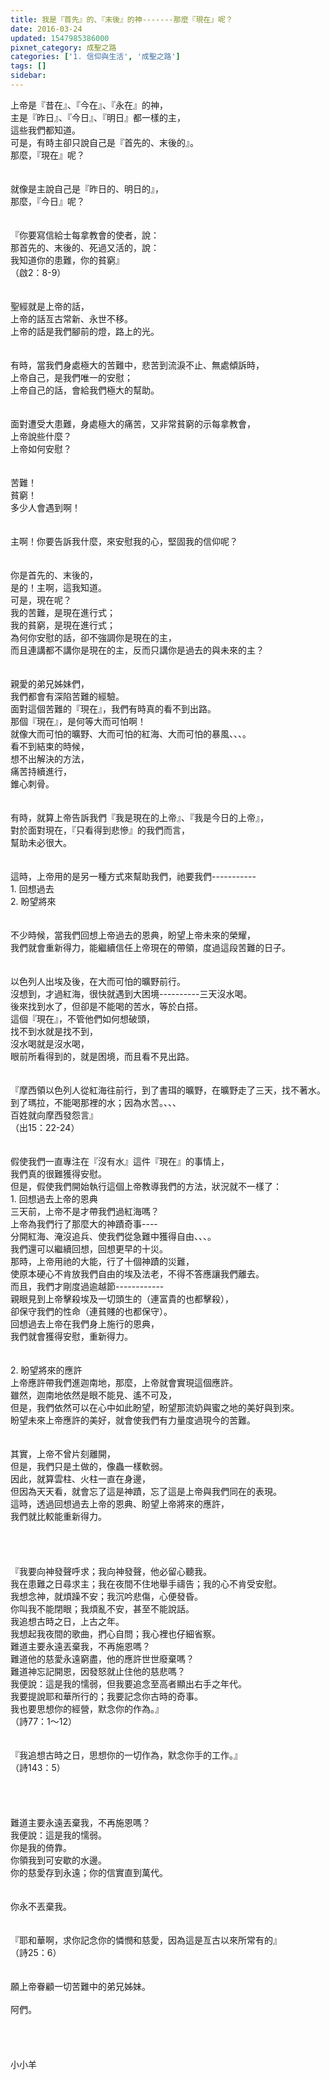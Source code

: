 ```yaml
---
title: 我是『首先』的、『末後』的神-------那麼『現在』呢？
date: 2016-03-24
updated: 1547985386000
pixnet_category: 成聖之路
categories: ['1. 信仰與生活', '成聖之路']
tags: []
sidebar: 
---
```


<p>上帝是『昔在』、『今在』、『永在』的神，<br/>主是『昨日』、『今日』、『明日』都一樣的主，<br/>這些我們都知道。<br/><!--more-->可是，有時主卻只說自己是『首先的、末後的』。<br/>那麼，『現在』呢？<br/><br/><br/>就像是主說自己是『昨日的、明日的』，<br/>那麼，『今日』呢？<br/><br/><br/>『你要寫信給士每拿教會的使者，說：<br/>那首先的、末後的、死過又活的，說：<br/>我知道你的患難，你的貧窮』<br/>（啟2：8-9）<br/><br/><br/>聖經就是上帝的話，<br/>上帝的話亙古常新、永世不移。<br/>上帝的話是我們腳前的燈，路上的光。<br/><br/><br/>有時，當我們身處極大的苦難中，悲苦到流淚不止、無處傾訴時，<br/>上帝自己，是我們唯一的安慰；<br/>上帝自己的話，會給我們極大的幫助。<br/><br/><br/>面對遭受大患難，身處極大的痛苦，又非常貧窮的示每拿教會，<br/>上帝說些什麼？<br/>上帝如何安慰？<br/><br/><br/>苦難！<br/>貧窮！<br/>多少人會遇到啊！<br/><br/><br/>主啊！你要告訴我什麼，來安慰我的心，堅固我的信仰呢？<br/><br/><br/>你是首先的、末後的，<br/>是的！主啊，這我知道。<br/>可是，現在呢？<br/>我的苦難，是現在進行式；<br/>我的貧窮，是現在進行式；<br/>為何你安慰的話，卻不強調你是現在的主，<br/>而且連講都不講你是現在的主，反而只講你是過去的與未來的主？<br/><br/><br/>親愛的弟兄姊妹們，<br/>我們都會有深陷苦難的經驗。<br/>面對這個苦難的『現在』，我們有時真的看不到出路。<br/>那個『現在』，是何等大而可怕啊！<br/>就像大而可怕的曠野、大而可怕的紅海、大而可怕的暴風、、、。<br/>看不到結束的時候，<br/>想不出解決的方法，<br/>痛苦持續進行，<br/>錐心刺骨。<br/><br/><br/>有時，就算上帝告訴我們『我是現在的上帝』、『我是今日的上帝』，<br/>對於面對現在，『只看得到悲慘』的我們而言，<br/>幫助未必很大。<br/><br/><br/>這時，上帝用的是另一種方式來幫助我們，祂要我們-----------<br/>1.	回想過去<br/>2.	盼望將來<br/><br/><br/>不少時候，當我們回想上帝過去的恩典，盼望上帝未來的榮耀，<br/>我們就會重新得力，能繼續信任上帝現在的帶領，度過這段苦難的日子。<br/><br/><br/>以色列人出埃及後，在大而可怕的曠野前行。<br/>沒想到，才過紅海，很快就遇到大困境----------三天沒水喝。<br/>後來找到水了，但卻是不能喝的苦水，等於白搭。<br/>這個『現在』，不管他們如何想破頭，<br/>找不到水就是找不到，<br/>沒水喝就是沒水喝，<br/>眼前所看得到的，就是困境，而且看不見出路。<br/><br/><br/>『摩西領以色列人從紅海往前行，到了書珥的曠野，在曠野走了三天，找不著水。<br/>到了瑪拉，不能喝那裡的水；因為水苦。、、、<br/>百姓就向摩西發怨言』<br/>（出15：22-24）<br/><br/><br/>假使我們一直專注在『沒有水』這件『現在』的事情上，<br/>我們真的很難獲得安慰。<br/>但是，假使我們開始執行這個上帝教導我們的方法，狀況就不一樣了：<br/>1.	回想過去上帝的恩典<br/>三天前，上帝不是才帶我們過紅海嗎？<br/>上帝為我們行了那麼大的神蹟奇事----<br/>分開紅海、淹沒追兵、使我們從急難中獲得自由、、、。<br/>我們還可以繼續回想，回想更早的十災。<br/>那時，上帝用祂的大能，行了十個神蹟的災難，<br/>使原本硬心不肯放我們自由的埃及法老，不得不答應讓我們離去。<br/>而且，我們才剛度過逾越節------------<br/>親眼見到上帝擊殺埃及一切頭生的（連富貴的也都擊殺），<br/>卻保守我們的性命（連貧賤的也都保守）。<br/>回想過去上帝在我們身上施行的恩典，<br/>我們就會獲得安慰，重新得力。<br/><br/><br/>2.	盼望將來的應許<br/>上帝應許帶我們進迦南地，那麼，上帝就會實現這個應許。<br/>雖然，迦南地依然是眼不能見、遙不可及，<br/>但是，我們依然可以在心中如此盼望，盼望那流奶與蜜之地的美好與到來。<br/>盼望未來上帝應許的美好，就會使我們有力量度過現今的苦難。<br/><br/><br/>其實，上帝不曾片刻離開，<br/>但是，我們只是土做的，像蟲一樣軟弱。<br/>因此，就算雲柱、火柱一直在身邊，<br/>但因為天天看，就會忘了這是神蹟，忘了這是上帝與我們同在的表現。<br/>這時，透過回想過去上帝的恩典、盼望上帝將來的應許，<br/>我們就比較能重新得力。<br/><br/><br/><br/><br/>『我要向神發聲呼求；我向神發聲，他必留心聽我。<br/>我在患難之日尋求主；我在夜間不住地舉手禱告；我的心不肯受安慰。<br/>我想念神，就煩躁不安；我沉吟悲傷，心便發昏。<br/>你叫我不能閉眼；我煩亂不安，甚至不能說話。<br/>我追想古時之日，上古之年。<br/>我想起我夜間的歌曲，捫心自問；我心裡也仔細省察。<br/>難道主要永遠丟棄我，不再施恩嗎？<br/>難道他的慈愛永遠窮盡，他的應許世世廢棄嗎？<br/>難道神忘記開恩，因發怒就止住他的慈悲嗎？<br/>我便說：這是我的懦弱，但我要追念至高者顯出右手之年代。<br/>我要提說耶和華所行的；我要記念你古時的奇事。<br/>我也要思想你的經營，默念你的作為。』<br/>（詩77：1～12）<br/><br/><br/>『我追想古時之日，思想你的一切作為，默念你手的工作。』<br/>（詩143：5）<br/><br/><br/><br/><br/>難道主要永遠丟棄我，不再施恩嗎？<br/>我便說：這是我的懦弱。<br/>你是我的倚靠。<br/>你領我到可安歇的水邊。<br/>你的慈愛存到永遠；你的信實直到萬代。<br/><br/><br/>你永不丟棄我。<br/><br/><br/>『耶和華啊，求你記念你的憐憫和慈愛，因為這是亙古以來所常有的』<br/>（詩25：6）<br/><br/><br/>願上帝眷顧一切苦難中的弟兄姊妹。<br/><br/>阿們。<br/><br/><br/><br/><br/>小小羊<br/><br/><br/><br/></p>